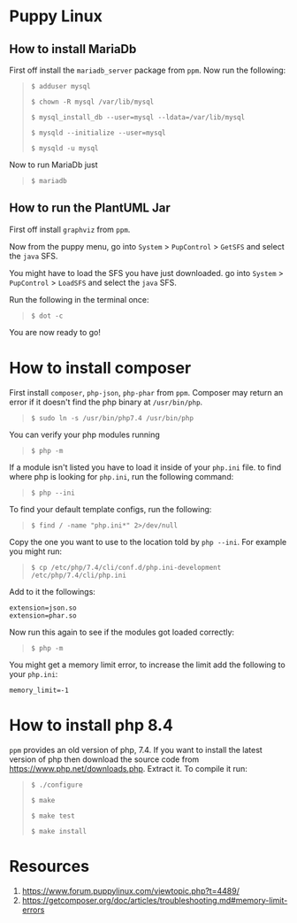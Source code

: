 # Puppy Linux

## How to install MariaDb
First off install the `mariadb_server` package from `ppm`.
Now run the following:
>```
> $ adduser mysql
>```
>```
> $ chown -R mysql /var/lib/mysql
>```
>```
> $ mysql_install_db --user=mysql --ldata=/var/lib/mysql
>```
>```
> $ mysqld --initialize --user=mysql
>```
>```
> $ mysqld -u mysql
>```

Now to run MariaDb just
>```
> $ mariadb
>```

## How to run the PlantUML Jar
First off install `graphviz` from `ppm`.

Now from the puppy menu, go into `System` > `PupControl` > `GetSFS`
and select the `java` SFS.

You might have to load the SFS you have just downloaded.
go into `System` > `PupControl` > `LoadSFS`
and select the `java` SFS.

Run the following in the terminal once:
>```
> $ dot -c
>```

You are now ready to go!

# How to install composer
First install `composer`, `php-json`, `php-phar` from `ppm`.
Composer may return an error if it doesn't find the php binary at `/usr/bin/php`.
> ```
> $ sudo ln -s /usr/bin/php7.4 /usr/bin/php
> ```

You can verify your php modules running
> ```
> $ php -m
> ```

If a module isn't listed you have to load it inside of your `php.ini` file.
to find where php is looking for `php.ini`, run the following command:

> ```
> $ php --ini
> ```

To find your default template configs, run the following:
> ```
> $ find / -name "php.ini*" 2>/dev/null
> ```

Copy the one you want to use to the location told by `php --ini`.
For example you might run:
> ```
> $ cp /etc/php/7.4/cli/conf.d/php.ini-development /etc/php/7.4/cli/php.ini
> ```

Add to it the followings:
```
extension=json.so
extension=phar.so
```

Now run this again to see if the modules got loaded correctly:
> ```
> $ php -m
> ```

You might get a memory limit error, to increase the limit add the following
to your `php.ini`:
```
memory_limit=-1
```

# How to install php 8.4
`ppm` provides an old version of php, 7.4. If you want to install
the latest version of php then download the source code from 
<https://www.php.net/downloads.php>. Extract it.
To compile it run:
> ```
> $ ./configure
> ```
> ```
> $ make
> ```
> ```
> $ make test
> ```
> ```
> $ make install
> ```

# Resources
1. <https://www.forum.puppylinux.com/viewtopic.php?t=4489/>
2. <https://getcomposer.org/doc/articles/troubleshooting.md#memory-limit-errors>

